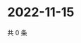 # 2022-11-15

共 0 条

<!-- BEGIN WEIBO -->
<!-- 最后更新时间 Tue Nov 15 2022 07:16:48 GMT+0800 (China Standard Time) -->

<!-- END WEIBO -->
